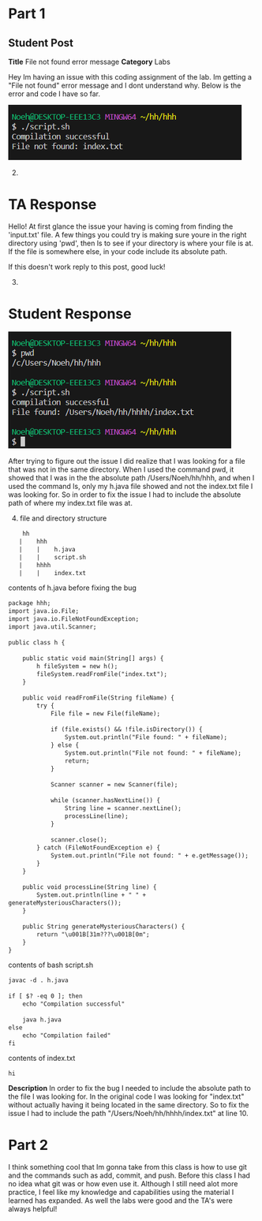 # Part 1 
## Student Post
__Title__
File not found error message 
__Category__
Labs

Hey Im having an issue with this coding assignment of the lab. Im getting a "File not found" error message and I dont understand why. Below is the error and code I have so far. 



![Image](bad_code.png)



2)
# TA Response

Hello! At first glance the issue your having is coming from finding the 'input.txt' file. A few things you could try is making sure youre in the right directory using 'pwd', then ls to see if your directory is where your file is at. If the file is somewhere else, in your code include its absolute path.

If this doesn't work reply to this post, good luck! 

3)
# Student Response

![Image](good_code.png)

After trying to figure out the issue I did realize that I was looking for a file that was not in the same directory. When I used the command pwd, it showed that I was in the the absolute path /Users/Noeh/hh/hhh, and when I used the command ls, only my h.java file showed and not the index.txt file I was looking for. So in order to fix the issue I had to include the absolute path of where my index.txt file was at. 


4) file and directory structure
```
    hh
   |    hhh
   |    |    h.java
   |    |    script.sh
   |    hhhh
   |    |    index.txt
```
   contents of h.java before fixing the bug
```
package hhh;
import java.io.File;
import java.io.FileNotFoundException;
import java.util.Scanner;

public class h {

    public static void main(String[] args) {
        h fileSystem = new h();
        fileSystem.readFromFile("index.txt");
    }

    public void readFromFile(String fileName) {
        try {
            File file = new File(fileName);

            if (file.exists() && !file.isDirectory()) {
                System.out.println("File found: " + fileName);
            } else {
                System.out.println("File not found: " + fileName);
                return;
            }

            Scanner scanner = new Scanner(file);

            while (scanner.hasNextLine()) {
                String line = scanner.nextLine();
                processLine(line);
            }

            scanner.close();
        } catch (FileNotFoundException e) {
            System.out.println("File not found: " + e.getMessage());
        }
    }

    public void processLine(String line) {
        System.out.println(line + " " + generateMysteriousCharacters());
    }

    public String generateMysteriousCharacters() {
        return "\u001B[31m???\u001B[0m";
    }
}
```


contents of bash script.sh

```
javac -d . h.java

if [ $? -eq 0 ]; then
    echo "Compilation successful"

    java h.java
else
    echo "Compilation failed"
fi
```

contents of index.txt
```
hi
```
__Description__
In order to fix the bug I needed to include the absolute path to the file I was looking for. In the original code I was looking for "index.txt" without actually having it being located in the same directory. So to fix the issue I had to include the path "/Users/Noeh/hh/hhhh/index.txt" at line 10. 



# Part 2

I think something cool that Im gonna take from this class is how to use git and the commands such as add, commit, and push. Before this class I had no idea what git was or how even use it. Although I still need alot more practice, I feel like my knowledge and capabilities using the material I learned has expanded. As well the labs were good and the TA's were always helpful!


